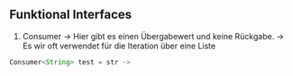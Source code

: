 ## Funktional Interfaces 

1. Consumer 
-> Hier gibt es einen Übergabewert und keine Rückgabe. 
    -> Es wir oft verwendet für die Iteration über eine Liste 

```` java
Consumer<String> test = str -> 
````